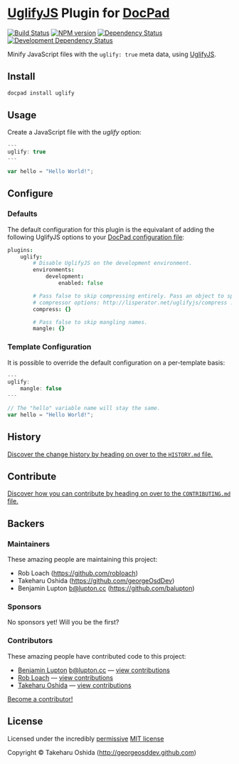 # [UglifyJS](https://github.com/mishoo/UglifyJS) Plugin for [DocPad](http://docpad.org)

<!-- BADGES/ -->

[![Build Status](http://img.shields.io/travis-ci/docpad/docpad-plugin-uglify.png?branch=master)](http://travis-ci.org/docpad/docpad-plugin-uglify "Check this project's build status on TravisCI")
[![NPM version](http://badge.fury.io/js/docpad-plugin-uglify.png)](https://npmjs.org/package/docpad-plugin-uglify "View this project on NPM")
[![Dependency Status](https://david-dm.org/docpad/docpad-plugin-uglify.png?theme=shields.io)](https://david-dm.org/docpad/docpad-plugin-uglify)
[![Development Dependency Status](https://david-dm.org/docpad/docpad-plugin-uglify/dev-status.png?theme=shields.io)](https://david-dm.org/docpad/docpad-plugin-uglify#info=devDependencies)<br/>


<!-- /BADGES -->


Minify JavaScript files with the `uglify: true` meta data, using [UglifyJS](https://github.com/mishoo/UglifyJS2).


## Install

```bash
docpad install uglify
```


## Usage

Create a JavaScript file with the *uglify* option:
``` javascript
---
uglify: true
---

var hello = "Hello World!";
```

## Configure

### Defaults

The default configuration for this plugin is the equivalant of adding the
following UglifyJS options to your [DocPad configuration file](http://docpad.org/docs/config):

``` coffee
plugins:
	uglify:
		# Disable UglifyJS on the development environment.
		environments:
			development:
				enabled: false

		# Pass false to skip compressing entirely. Pass an object to specify custom
		# compressor options: http://lisperator.net/uglifyjs/compress .
		compress: {}

		# Pass false to skip mangling names.
		mangle: {}
```


### Template Configuration

It is possible to override the default configuration on a per-template basis:

``` javascript
---
uglify:
	mangle: false
---

// The "hello" variable name will stay the same.
var hello = "Hello World!";
```

<!-- HISTORY/ -->

## History
[Discover the change history by heading on over to the `HISTORY.md` file.](https://github.com/docpad/docpad-plugin-uglify/blob/master/HISTORY.md#files)

<!-- /HISTORY -->


<!-- CONTRIBUTE/ -->

## Contribute

[Discover how you can contribute by heading on over to the `CONTRIBUTING.md` file.](https://github.com/docpad/docpad-plugin-uglify/blob/master/CONTRIBUTING.md#files)

<!-- /CONTRIBUTE -->


<!-- BACKERS/ -->

## Backers

### Maintainers

These amazing people are maintaining this project:

- Rob Loach (https://github.com/robloach)
- Takeharu Oshida (https://github.com/georgeOsdDev)
- Benjamin Lupton <b@lupton.cc> (https://github.com/balupton)

### Sponsors

No sponsors yet! Will you be the first?



### Contributors

These amazing people have contributed code to this project:

- [Benjamin Lupton](https://github.com/balupton) <b@lupton.cc> — [view contributions](https://github.com/docpad/docpad-plugin-uglify/commits?author=balupton)
- [Rob Loach](https://github.com/RobLoach) — [view contributions](https://github.com/docpad/docpad-plugin-uglify/commits?author=RobLoach)
- [Takeharu Oshida](https://github.com/georgeOsdDev) — [view contributions](https://github.com/docpad/docpad-plugin-uglify/commits?author=georgeOsdDev)

[Become a contributor!](https://github.com/docpad/docpad-plugin-uglify/blob/master/CONTRIBUTING.md#files)

<!-- /BACKERS -->


<!-- LICENSE/ -->

## License

Licensed under the incredibly [permissive](http://en.wikipedia.org/wiki/Permissive_free_software_licence) [MIT license](http://creativecommons.org/licenses/MIT/)

Copyright &copy; Takeharu Oshida (http://georgeosddev.github.com)

<!-- /LICENSE -->


